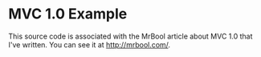 # MVC 1.0 Example
This source code is associated with the MrBool article about MVC 1.0 that I've written. You can see it at http://mrbool.com/.
